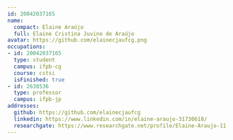 ```yaml
---
id: 20042037165
name:
  compact: Elaine Araújo
  full: Elaine Cristina Juvino de Araújo
avatar: https://github.com/elainecjaufcg.png
occupations:
- id: 20042037165
  type: student
  campus: ifpb-cg
  course: cstsi
  isFinished: true
- id: 2638536
  type: professor
  campus: ifpb-jp
addresses:
  github: https://github.com/elainecjaufcg
  linkedin: https://www.linkedin.com/in/elaine-araujo-31730618/
  researchgate: https://www.researchgate.net/profile/Elaine-Araujo-11
---
```

